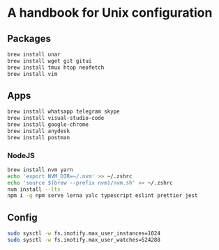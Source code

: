 # A handbook for Unix configuration

## Packages

```bash
brew install unar
brew install wget git gitui
brew install tmux htop neofetch
brew install vim
```

## Apps

```bash
brew install whatsapp telegram skype
brew install visual-studio-code
brew install google-chrome
brew install anydesk
brew install postman
```

### NodeJS

```bash
brew install nvm yarn
echo 'export NVM_DIR=~/.nvm' >> ~/.zshrc
echo 'source $(brew --prefix nvm)/nvm.sh' >> ~/.zshrc
nvm install --lts
npm i -g npm serve lerna yalc typescript eslint prettier jest
```

## Config

```bash
sudo sysctl -w fs.inotify.max_user_instances=1024
sudo sysctl -w fs.inotify.max_user_watches=524288
```

